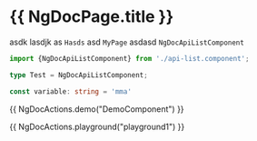 # {{ NgDocPage.title }}

asdk lasdjk as `Hasds` asd `MyPage` asdasd `NgDocApiListComponent`

```typescript
import {NgDocApiListComponent} from './api-list.component';

type Test = NgDocApiListComponent;

const variable: string = 'mma'
```

{{ NgDocActions.demo("DemoComponent") }}

{{ NgDocActions.playground("playground1") }}
